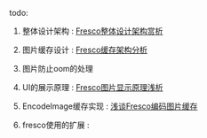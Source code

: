 todo:

1. 整体设计架构  : [Fresco整体设计架构赏析](Fresco架构设计赏析.md)

2. 图片缓存设计 : [Fresco缓存架构分析](Fresco缓存架构分析.md)

3. 图片防止oom的处理

4. UI的展示原理  : [Fresco图片显示原理浅析](Fresco图片显示原理浅析.md)

5. EncodeImage缓存实现 : [浅谈Fresco编码图片缓存](浅谈Fresco编码图片缓存.md)

6. fresco使用的扩展 : 